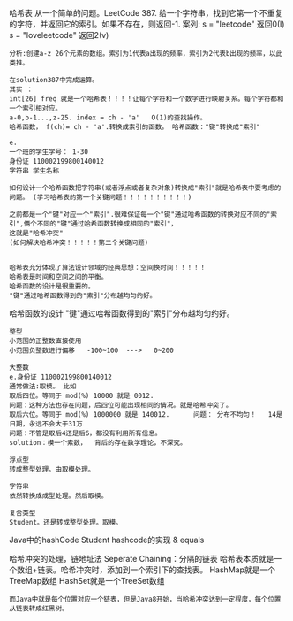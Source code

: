哈希表
    从一个简单的问题。LeetCode 387.
    给一个字符串，找到它第一个不重复的字符，并返回它的索引。如果不存在，则返回-1.
    案列:
    s = "leetcode"
    返回0(l)
    s = "loveleetcode"
    返回2(v)

    分析:创建a-z 26个元素的数组。索引为1代表a出现的频率，索引为2代表b出现的频率，以此类推。

    在solution387中完成运算。
    其实 ：
    int[26] freq 就是一个哈希表！！！！让每个字符和一个数字进行映射关系。每个字符都和一个索引相对应。
    a-0,b-1...,z-25. index = ch - 'a'   O(1)的查找操作。
    哈希函数， f(ch)= ch - 'a'.转换成索引的函数。 哈希函数："键"转换成"索引"

    e.
    一个班的学生学号： 1-30
    身份证 110002199800140012
    字符串 学生名称

    如何设计一个哈希函数把字符串(或者浮点或者复杂对象)转换成"索引"就是哈希表中要考虑的问题。 (学习哈希表的第一个关键问题！！！！！！！！！！)

    之前都是一个"键"对应一个"索引".很难保证每一个"键"通过哈希函数的转换对应不同的"索引",俩个不同的"键"通过哈希函数转换成相同的"索引"，
    这就是"哈希冲突"                                                               (如何解决哈希冲突！！！！！第二个关键问题)


    哈希表充分体现了算法设计领域的经典思想：空间换时间！！！！！
    哈希表是时间和空间之间的平衡。
    哈希函数的设计是很重要的。
    "键"通过哈希函数得到的"索引"分布越均匀约好。

哈希函数的设计
    "键"通过哈希函数得到的"索引"分布越均匀约好。

    整型
    小范围的正整数直接使用
    小范围负整数进行偏移   -100~100  --->   0~200

    大整数
    e.身份证 110002199800140012
    通常做法:取模。 比如
    取后四位。等同于 mod(%) 10000 就是 0012.
    问题：这种方法也存在问题，后四位可能出现相同的情况。就是哈希冲突了。
    取后六位。等同于 mod(%) 1000000 就是 140012.      问题： 分布不均匀！   14是日期，永远不会大于31万
    问题：不管是取后4还是后6，都没有利用所有信息。
    solution：模一个素数，  背后的存在数学理论，不深究。

    浮点型
    转成整型处理。由取模处理。

    字符串
    依然转换成成型处理。然后取模。

    复合类型
    Student。还是转成整型处理。取模。

Java中的hashCode
    Student hashcode的实现
    & equals


哈希冲突的处理，链地址法
    Seperate Chaining：分隔的链表
    哈希表本质就是一个数组+链表。哈希冲突时，添加到一个索引下的查找表。
    HashMap就是一个TreeMap数组
    HashSet就是一个TreeSet数组

    而Java中就是每个位置对应一个链表，但是Java8开始，当哈希冲突达到一定程度，每个位置从链表转成红黑树。